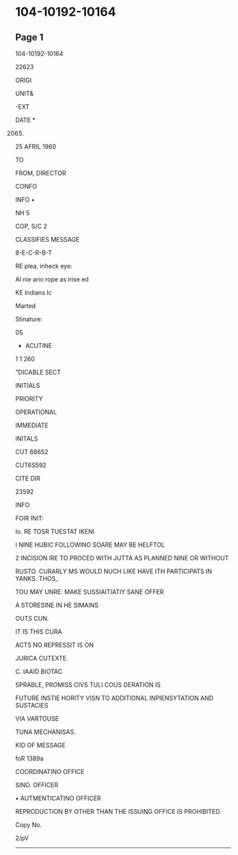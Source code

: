 # 104-10192-10164

## Page 1

104-10192-10164

22623

ORIGI

UNIT&

-EXT

DATE *

2065.

25 AFRIL 1960

TO

FROM, DIRECTOR

CONFO

INFO •

NH 5

COP, S/C 2

CLASSIFIES MESSAGE

8-E-C-R-B-T

RE plea, inheck eye:

Al nie ario rope as irise ed

KE Indians Ic

Marted

Stinature:

0S

* ACUTINE

1 1 260

"DICABLE SECT

INITIALS

PRIORITY

OPERATIONAL

IMMEDIATE

INITALS

CUT 68652

CUT6S592

CITE DIR

23592

INFO

FOIR INIT:

Io. RE TOSR TUESTAT IKENI

I NINE HUBIC FOLLOWINO SOARE MAY BE HELFTOL

2 INCISION IRE TO PROCED WITH JUTTA AS PLANNED NINE OR WITHOUT

RUSTO. CURARLY MS WOULD NUCH LIKE HAVE ITH PARTICIPATS IN YANKS. THOS,.

TOU MAY UNRE: MAKE SUSSIAITIATIY SANE OFFER

A STORESINE IN HE SIMAINS

OUTS CUN.

IT IS THIS CURA

ACTS NO REPRESSIT IS ON

JURICA CUTEXTE.

C. IAAID BIOTAC

SPRABLE, PROMISS CIVS TULI COUS DERATION IS

FUTURE INSTIE HORITY VISN TO ADDITIONAL INPIENSYTATION AND SUSTACIES

VIA VARTOUSE

TUNA MECHANISAS.

KID OF MESSAGE

foR 1389a

COORDINATINO OFFICE

SINO. OFFICER

• AUTMENTICATINO OFFICER

REPRODUCTION BY OTHER THAN THE ISSUING OFFICE IS PROHIBITED.

Copy No.

2/pV

---

